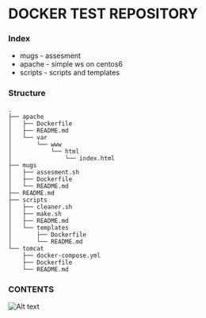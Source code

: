 # DOCKER TEST REPOSITORY

### Index ###

* mugs - assesment
* apache - simple ws on centos6
* scripts - scripts and templates

### Structure ###
```
.
├── apache
│   ├── Dockerfile
│   ├── README.md
│   └── var
│       └── www
│           └── html
│               └── index.html
├── mugs
│   ├── assesment.sh
│   ├── Dockerfile
│   └── README.md
├── README.md
├── scripts
│   ├── cleaner.sh
│   ├── make.sh
│   ├── README.md
│   └── templates
│       ├── Dockerfile
│       └── README.md
└── tomcat
    ├── docker-compose.yml
    ├── Dockerfile
    └── README.md
```

### CONTENTS ###

![Alt text](https://www.docker.com/sites/default/files/horizontal-whitespace.png "Docker Logo")
